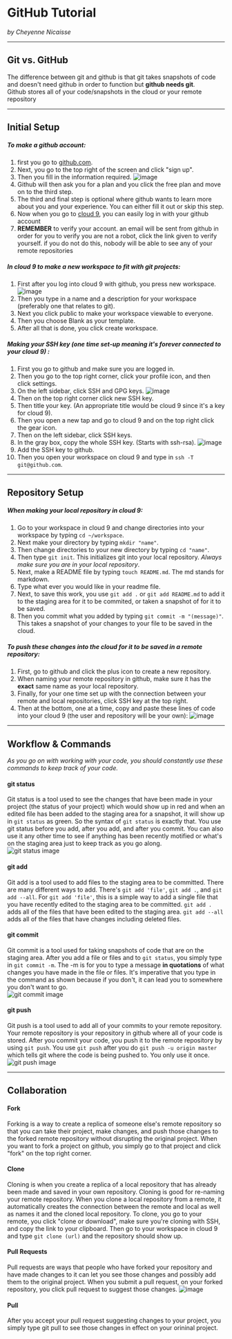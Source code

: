 # GitHub Tutorial

_by Cheyenne Nicaisse_

---
## Git vs. GitHub
The difference between git and github is that git takes snapshots of code and doesn't need github in order to function but **github needs git**.  
Github stores all of your code/snapshots in the cloud or your remote repository


---
## Initial Setup
##### To make a github account:  
1. first you go to [github.com](github.com).  
2. Next, you go to the top right of the screen and click "sign up". 
3. Then you fill in the information required. ![image](https://snag.gy/Aykn39.jpg)
4. Github will then ask you for a plan and you click the free plan and move on to the third step.
5. The third and final step is optional where github wants to learn more about you and your experience. You can either fill it out or skip this step. 
6. Now when you go to [cloud 9](c9.io), you can easily log in with your github account
7. **REMEMBER** to verify your account. an email will be sent from github in order for you to verify you are not a robot, click the link given to verify yourself. if you do not do this, nobody will be able to see any of your remote repositories

##### In cloud 9 to make a new workspace to fit with git projects:
1. First after you log into cloud 9 with github, you press new workspace.
![image](https://snag.gy/LMxCWZ.jpg)
2. Then you type in a name and a description for your workspace (preferably one that relates to git).
3. Next you click public to make your workspace viewable to everyone.
4. Then you choose Blank as your template.
5. After all that is done, you click create workspace. 

##### Making your SSH key (one time set-up meaning it's forever connected to your cloud 9) :
1. First you go to github and make sure you are logged in.
2. Then you go to the top right corner, click your profile icon, and then click settings.
3. On the left sidebar, click SSH and GPG keys.
![image](https://snag.gy/Fxj4Ch.jpg)
4. Then on the top right corner click new SSH key.
5. Then title your key. (An appropriate title would be cloud 9 since it's a key for cloud 9).
6. Then you open a new tap and go to cloud 9 and on the top right click the gear icon.
7. Then on the left sidebar, click SSH keys.
8. In the gray box, copy the whole SSH key. (Starts with ssh-rsa). 
![image](https://snag.gy/cHmTGr.jpg)
9. Add the SSH key to github.
10. Then you open your workspace on cloud 9 and type in `ssh -T git@github.com`. 


---
## Repository Setup
##### When making your local repository in cloud 9:
1. Go to your workspace in cloud 9 and change directories into your workspace by typing `cd ~/workspace`.
2. Next make your directory by typing `mkdir "name"`.
3. Then change directories to your new directory by typing `cd "name"`.
4. Then type `git init`. This initializes git into your local repository. _Always make sure you are in your local repository_. 
5. Next, make a README file by typing `touch README.md`. The md stands for markdown.
6. Type what ever you would like in your readme file.
7. Next, to save this work, you use `git add .` or `git add README.md` to add it to the staging area for it to be commited, or taken a snapshot of for it to be saved. 
8. Then you commit what you added by typing `git commit -m "(message)"`. This takes a snapshot of your changes to your file to be saved in the cloud.

##### To push these changes into the cloud for it to be saved in a remote repository: 
1. First, go to github and click the plus icon to create a new repository.
2. When naming your remote repository in github, make sure it has the **exact** same name as your local repository. 
3. Finally, for your one time set up with the connection between your remote and local repositories, click SSH key at the top right.
4. Then at the bottom, one at a time, copy and paste these lines of code into your cloud 9 (the user and repository will be your own):
![image](https://snag.gy/LYRyMG.jpg)



---
## Workflow & Commands
_As you go on with working with your code, you should constantly use these commands to keep track of your code._
#### git status  
Git status is a tool used to see the changes that have been made in your project (the status of your project) which would show up in red and when an edited file has been added to the staging area for a snapshot, it will show up in `git status` as green. So the syntax of `git status` is exactly that. You use git status before you add, after you add, and after you commit. You can also use it any other time to see if anything has been recently motified or what's on the staging area just to keep track as you go along.  
![git status image](https://snag.gy/ayT53B.jpg)
#### git add  
Git add is a tool used to add files to the staging area to be committed. There are many different ways to add. There's `git add 'file'`, `git add .`, and `git add --all`. For `git add 'file'`, this is a simple way to add a single file that you have recently edited to the staging area to be committed. `git add .` adds all of the files that have been edited to the staging area. `git add --all` adds all of the files that have changes including deleted files. 
#### git commit  
Git commit is a tool used for taking snapshots of code that are on the staging area. After you add a file or files and to `git status`, you simply type in `git commit -m`. The -m is for you to type a message **in quotations** of what changes you have made in the file or files. It's imperative that you type in the command as shown because if you don't, it can lead you to somewhere you don't want to go.  
![git commit image](https://snag.gy/5RPNVI.jpg)
#### git push  
Git push is a tool used to add all of your commits to your remote repository. Your remote repository is your repository in github where all of your code is stored. After you commit your code, you push it to the remote repository by using `git push`. You use `git push` after you do `git push -u origin master` which tells git where the code is being pushed to. You only use it once.  
![git push image](https://snag.gy/ZRXhEl.jpg) 


---
## Collaboration 
#### Fork  
Forking is a way to create a replica of someone else's remote repository so that you can take their project, make changes, and push those changes to the forked remote repository without disrupting the original project. When you want to fork a project on github, you simply go to that project and click "fork" on the top right corner. 

#### Clone 
Cloning is when you create a replica of a local repository that has already been made and saved in your own repository. Cloning is good for re-naming your remote repository. When you clone a local repository from a remote, it automatically creates the connection between the remote and local as well as names it and the cloned local repository. To clone, you go to your remote, you click "clone or download", make sure you're cloning with SSH, and copy the link to your clipboard. Then go to your workspace in cloud 9 and type `git clone (url)` and the repository should show up.

#### Pull Requests  
Pull requests are ways that people who have forked your repository and have made changes to it can let you see those changes and possibly add them to the original project. When you submit a pull request, on your forked repository, you click pull request to suggest those changes. ![image](https://snag.gy/6NzseH.jpg)

#### Pull 
After you accept your pull request suggesting changes to your project, you simply type git pull to see those changes in effect on your orininal project. 